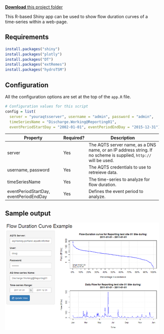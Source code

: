 ﻿[**Download** this project folder](https://minhaskamal.github.io/DownGit/#/home?url=https:%2F%2Fgithub.com%2FAquaticInformatics%2FExamples%2Ftree%2Fmaster%2FTimeSeries%2FPublicApis%2FR%2FShinyFlowDurationCurve)

This R-based Shiny app can be used to show flow duration curves of a time-series within a web-page.

## Requirements

```R
install.packages("shiny")
install.packages("plotly")
install.packages("DT")
install.packages("extRemes")
install.packages("hydroTSM")
```

## Configuration

All the configuration options are set at the top of the `app.R` file.

```R
# Configuration values for this script
config = list(
  server = "youraqtsserver", username = "admin", password = "admin",    # AQTS credentials for your server
  timeSeriesName = "Discharge.Working@Reporting01",                     # The time-series to analyze
  eventPeriodStartDay = "2002-01-01", eventPeriodEndDay = "2015-12-31") # The period to analyze
```

| Property | Required? | Description |
| ---|---|--- |
| server | Yes |The AQTS server name, as a DNS name, or an IP address string. If no scheme is supplied, `http://` will be used. |
| username, password | Yes | The AQTS credentials to use to retreieve data. |
| timeSeriesName | Yes| The time-series to analyze for flow duration. |
| eventPeriodStartDay, eventPeriodEndDay | Yes | Defines the event period to analyze. |

## Sample output

![Shiny Flow Duration](../images/ShinyFlowDuration.png "Flow Duration")
